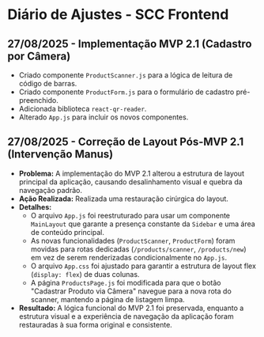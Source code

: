 # Diário de Ajustes - SCC Frontend

## 27/08/2025 - Implementação MVP 2.1 (Cadastro por Câmera)
- Criado componente `ProductScanner.js` para a lógica de leitura de código de barras.
- Criado componente `ProductForm.js` para o formulário de cadastro pré-preenchido.
- Adicionada biblioteca `react-qr-reader`.
- Alterado `App.js` para incluir os novos componentes.

## 27/08/2025 - Correção de Layout Pós-MVP 2.1 (Intervenção Manus)
- **Problema:** A implementação do MVP 2.1 alterou a estrutura de layout principal da aplicação, causando desalinhamento visual e quebra da navegação padrão.
- **Ação Realizada:** Realizada uma restauração cirúrgica do layout.
- **Detalhes:**
  - O arquivo `App.js` foi reestruturado para usar um componente `MainLayout` que garante a presença constante da `Sidebar` e uma área de conteúdo principal.
  - As novas funcionalidades (`ProductScanner`, `ProductForm`) foram movidas para rotas dedicadas (`/products/scanner`, `/products/new`) em vez de serem renderizadas condicionalmente no `App.js`.
  - O arquivo `App.css` foi ajustado para garantir a estrutura de layout flex (`display: flex`) de duas colunas.
  - A página `ProductsPage.js` foi modificada para que o botão "Cadastrar Produto via Câmera" navegue para a nova rota do scanner, mantendo a página de listagem limpa.
- **Resultado:** A lógica funcional do MVP 2.1 foi preservada, enquanto a estrutura visual e a experiência de navegação da aplicação foram restauradas à sua forma original e consistente.

